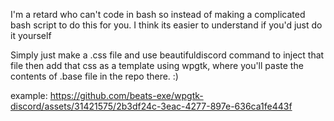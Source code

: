 I'm a retard who can't code in bash so instead of making a complicated bash script to do this for you. I think its easier to understand if you'd just do it yourself

Simply just make a .css file and use beautifuldiscord command to inject that file then add that css as a template using wpgtk, where you'll paste the contents of .base file in the repo there. :)

example:
https://github.com/beats-exe/wpgtk-discord/assets/31421575/2b3df24c-3eac-4277-897e-636ca1fe443f

